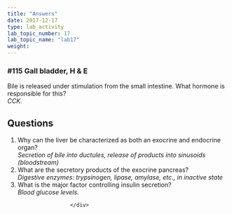 ```yaml
---
title: "Answers"
date: 2017-12-17
type: lab_activity
lab_topic_number: 17
lab_topic_name: "lab17"
weight: 
---
```

<div class="entrybody">
						<h3>#115 Gall bladder, H &amp; E</h3>

<p>Bile is released under stimulation from the small intestine.  What hormone is responsible for this? <br>
<em><span class="caps">CCK.</span></em></p>

<h2>Questions</h2>


<ol>
<li>Why can the liver be characterized as both an exocrine and endocrine organ? <br>
<em>Secretion of bile into ductules, release of products into sinusoids (bloodstream)</em></li>
<li>What are the secretory products of the exocrine pancreas? <br>
<em>Digestive enzymes: trypsinogen, lipase, amylase, etc., in inactive state</em></li>
<li>What is the major factor controlling insulin secretion?  <br>
<em>Blood glucose levels.</em></li>
</ol>


						
						
						</div>